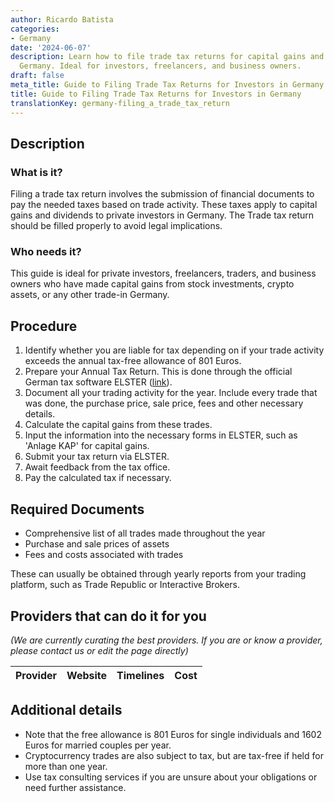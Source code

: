 ```yaml
---
author: Ricardo Batista
categories:
- Germany
date: '2024-06-07'
description: Learn how to file trade tax returns for capital gains and dividends in
  Germany. Ideal for investors, freelancers, and business owners.
draft: false
meta_title: Guide to Filing Trade Tax Returns for Investors in Germany
title: Guide to Filing Trade Tax Returns for Investors in Germany
translationKey: germany-filing_a_trade_tax_return
---
```


## Description
### What is it?
Filing a trade tax return involves the submission of financial documents to pay the needed taxes based on trade activity. These taxes apply to capital gains and dividends to private investors in Germany. The Trade tax return should be filled properly to avoid legal implications.

### Who needs it?
This guide is ideal for private investors, freelancers, traders, and business owners who have made capital gains from stock investments, crypto assets, or any other trade-in Germany.

## Procedure
1. Identify whether you are liable for tax depending on if your trade activity exceeds the annual tax-free allowance of 801 Euros.
2. Prepare your Annual Tax Return. This is done through the official German tax software ELSTER ([link](https://www.elster.de/eportal/start)).
3. Document all your trading activity for the year. Include every trade that was done, the purchase price, sale price, fees and other necessary details.
4. Calculate the capital gains from these trades.
5. Input the information into the necessary forms in ELSTER, such as 'Anlage KAP' for capital gains.
6. Submit your tax return via ELSTER.
7. Await feedback from the tax office.
8. Pay the calculated tax if necessary.

## Required Documents
- Comprehensive list of all trades made throughout the year
- Purchase and sale prices of assets
- Fees and costs associated with trades

These can usually be obtained through yearly reports from your trading platform, such as Trade Republic or Interactive Brokers.

## Providers that can do it for you

_(We are currently curating the best providers. If you are or know a provider, please contact us or edit the page directly)_

| Provider        |     Website     |     Timelines    |       Cost      |
| --------------- | --------------- |  :-------------: | :-------------: |

## Additional details
- Note that the free allowance is 801 Euros for single individuals and 1602 Euros for married couples per year.
- Cryptocurrency trades are also subject to tax, but are tax-free if held for more than one year.
- Use tax consulting services if you are unsure about your obligations or need further assistance.